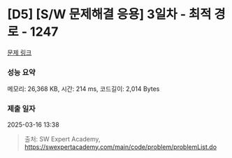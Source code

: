 # [D5] [S/W 문제해결 응용] 3일차 - 최적 경로 - 1247 

[문제 링크](https://swexpertacademy.com/main/code/problem/problemDetail.do?contestProbId=AV15OZ4qAPICFAYD) 

### 성능 요약

메모리: 26,368 KB, 시간: 214 ms, 코드길이: 2,014 Bytes

### 제출 일자

2025-03-16 13:38



> 출처: SW Expert Academy, https://swexpertacademy.com/main/code/problem/problemList.do